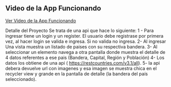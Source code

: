 ## Video de la App Funcionando

[Ver Video de la App Funcionando](https://github.com/JorgeHSierra/Parcial2apps2/issues/1#issue-2686892898)

Detalle del Proyecto
Se trata de una api que hace lo siguiente:
1 - Para ingresar tiene un login y un register.  El usuario debe registrase por primera vez, al hacer login se valida e ingresa. Si no valida no ingresa. 
2- Al ingresar Una vista muestra un listado de paises con su respectiva bandera.
3- Al seleccionar un elemento navega a  otra pantalla donde muestra el detalle de 4 datos referentes a ese pais (Bandera, Capital, Región y Población)
4- Los datos los obtiene de una api ( https://restcountries.com/v3.1/all).
5- la  api debera devuelve url con imagenes y esa imagen se muestra chica en el recycler view y grande en la pantalla de detalle (la bandera del país seleccionado). 
